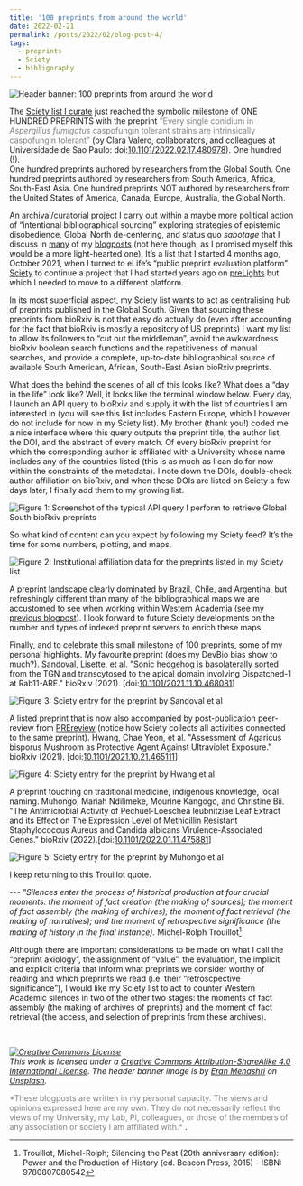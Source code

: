 ```yaml
---
title: '100 preprints from around the world'
date: 2022-02-21
permalink: /posts/2022/02/blog-post-4/
tags:
  - preprints
  - Sciety
  - bibligoraphy
---
```


![Header banner: 100 preprints from around the world](https://StefanoVianello.github.io/images/BP4_banner.PNG)

The [Sciety list I curate](https://sciety.org/users/ZonaPellucida_/lists/saved-articles) just reached the symbolic milestone of ONE HUNDRED PREPRINTS with the preprint <span style="color:gray"> “Every single conidium in *Aspergillus fumigatus* caspofungin tolerant strains are intrinsically caspofungin tolerant”</span> (by Clara Valero, collaborators, and colleagues at Universidade de Sao Paulo: doi:[10.1101/2022.02.17.480978](https://www.biorxiv.org/content/10.1101/2022.02.17.480978v1)). One hundred (!).
<br/>
 One hundred preprints authored by researchers from the Global South. One hundred preprints authored by researchers from South America, Africa, South-East Asia. One hundred preprints NOT authored by researchers from the United States of America, Canada, Europe, Australia, the Global North.

An archival/curatorial project I carry out within a maybe more political action of “intentional bibliographical sourcing” exploring strategies of epistemic disobedience, Global North de-centering, and status quo *sabotage* that I discuss in [many](https://stefanovianello.github.io/posts/2021/08/blog-post-1/) of my [blogposts](https://stefanovianello.github.io/posts/2021/11/blog-post-3/) (not here though, as I promised myself this would be a more light-hearted one). It’s a list that I started 4 months ago, October 2021, when I turned to eLife’s “public preprint evaluation platform” [Sciety](https://sciety.org/about) to continue a project that I had started years ago on [preLights](https://prelights.biologists.com/profiles/paul_and_stefano/) but which I needed to move to a different platform.

In its most superficial aspect, my Sciety list wants to act as centralising hub of preprints published in the Global South. Given that sourcing these preprints from bioRxiv is not that easy do actually do (even after accounting for the fact that bioRxiv is mostly a repository of US preprints) I want my list to allow its followers to “cut out the middleman”, avoid the awkwardness bioRxiv boolean search functions and the repetitiveness of manual searches, and provide a complete, up-to-date bibliographical source of available South American, African, South-East Asian bioRxiv preprints.

What does the behind the scenes of all of this looks like? What does a “day in the life” look like? Well, it looks like the terminal window below. Every day, I launch an API query to bioRxiv and supply it with the list of countries I am interested in (you will see this list includes Eastern Europe, which I however do not include for now in my Sciety list).  My brother (thank you!) coded me a nice interface where this query outputs the preprint title, the author list, the DOI, and the abstract of every match. Of every bioRxiv preprint for which the corresponding author is affiliated with a University whose name includes any of the countries listed (this is as much as I can do for now within the constraints of the metadata). I note down the DOIs, double-check author affiliation on bioRxiv, and when these DOIs are listed on Sciety a few days later, I finally add them to my growing list.

![Figure 1: Screenshot of the typical API query I perform to retrieve Global South bioRxiv preprints](https://StefanoVianello.github.io/images/BP4_Fig1.PNG)

So what kind of content can you expect by following my Sciety feed? It’s the time for some numbers, plotting, and maps.

![Figure 2: Institutional affiliation data for the preprints listed in my Sciety list](https://StefanoVianello.github.io/images/BP4_Fig2.PNG)

A preprint landscape clearly dominated by Brazil, Chile, and Argentina, but refreshingly different than many of the bibliographical maps we are accustomed to see when working within Western Academia (see [my previous blogpost](https://stefanovianello.github.io/posts/2021/11/blog-post-3/)). I look forward to future Sciety developments on the number and types of indexed preprint servers to enrich these maps.

Finally, and to celebrate this small milestone of 100 preprints, some of my personal highlights.
My favourite preprint (does my DevBio bias show to much?). Sandoval, Lisette, et al. "Sonic hedgehog is basolaterally sorted from the TGN and transcytosed to the apical domain involving Dispatched-1 at Rab11-ARE." bioRxiv (2021). [doi:[10.1101/2021.11.10.468081](https://www.biorxiv.org/content/10.1101/2021.11.10.468081v3)]

![Figure 3: Sciety entry for the preprint by Sandoval et al](https://StefanoVianello.github.io/images/BP4_Fig3.PNG)

A listed preprint that is now also accompanied by post-publication peer-review from [PREreview](https://content.prereview.org/mission/) (notice how Sciety collects all activities connected to the same preprint). Hwang, Chae Yeon, et al. "Assessment of Agaricus bisporus Mushroom as Protective Agent Against Ultraviolet Exposure." bioRxiv (2021). [doi:[10.1101/2021.10.21.465111](https://www.biorxiv.org/content/10.1101/2021.10.21.465111v1.full)]

![Figure 4: Sciety entry for the preprint by Hwang et al](https://StefanoVianello.github.io/images/BP4_Fig4.PNG)

A preprint touching on traditional medicine, indigenous knowledge, local naming. Muhongo, Mariah Ndilimeke, Mourine Kangogo, and Christine Bii. "The Antimicrobial Activity of Pechuel-Loeschea leubnitziae Leaf Extract and its Effect on The Expression Level of Methicillin Resistant Staphylococcus Aureus and Candida albicans Virulence-Associated Genes." bioRxiv (2022).[doi:[10.1101/2022.01.11.475881](https://www.biorxiv.org/content/10.1101/2022.01.11.475881v1)]

![Figure 5: Sciety entry for the preprint by Muhongo et al](https://StefanoVianello.github.io/images/BP4_Fig5.PNG)


I keep returning to this Trouillot quote.

---<cite> "Silences enter the process of historical production at four crucial moments: the moment of fact creation (the making of sources); the moment of fact assembly (the making of archives); the moment of fact retrieval (the making of narratives); and the moment of retrospective significance (the making of history in the final instance). </cite> Michel-Rolph Trouillot[^1]

[^1]: Trouillot, Michel-Rolph; Silencing the Past (20th anniversary edition): Power and the Production of History (ed. Beacon Press, 2015) - ISBN: 9780807080542

Although there are important considerations to be made on what I call the “preprint axiology”, the assignment of “value”, the evaluation, the implicit and explicit criteria that inform what preprints we consider worthy of reading and which preprints we read (i.e. their “retroscpective significance”), I would like my Sciety list to act to counter  Western Academic silences in two of the other two stages: the moments of fact assembly (the making of archives of preprints) and the moment of fact retrieval (the access, and selection of preprints from these archives).

<br/>

*<a rel="license" href="http://creativecommons.org/licenses/by-sa/4.0/"><img alt="Creative Commons License" style="border-width:0" src="https://i.creativecommons.org/l/by-sa/4.0/80x15.png" /></a><br />This work is licensed under a <a rel="license" href="http://creativecommons.org/licenses/by-sa/4.0/">Creative Commons Attribution-ShareAlike 4.0 International License</a>. The header banner image is by <a href="https://unsplash.com/@chesnutt?utm_source=unsplash&utm_medium=referral&utm_content=creditCopyText">Eran Menashri</a> on <a href="https://unsplash.com/s/photos/collection?utm_source=unsplash&utm_medium=referral&utm_content=creditCopyText">Unsplash</a>.*

<span style="color:gray">
*These blogposts are written in my personal capacity. The views and opinions expressed here are my own. They do not necessarily reflect the views of my University, my Lab, PI, colleagues, or those of the members of any association or society I am affiliated with.*
</span>.
